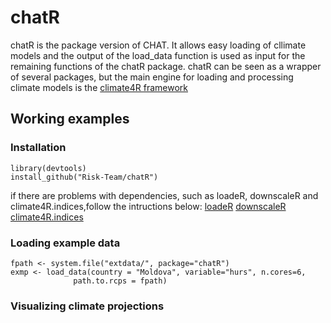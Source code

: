 # chatR
chatR is the package version of CHAT. It allows easy loading of cllimate models and the output of the load_data function is used as input for the remaining functions of the chatR package. 
chatR can be seen as a wrapper of several packages, but the main engine for loading and processing climate models is the  [climate4R framework](https://github.com/SantanderMetGroup/climate4R)
## Working examples

### Installation

``` 
library(devtools)
install_github("Risk-Team/chatR")
```

if there are problems with dependencies, such as loadeR, downscaleR and climate4R.indices,follow the intructions below:
[loadeR](https://github.com/SantanderMetGroup/loadeR)
[downscaleR](https://github.com/SantanderMetGroup/downscaleR)
[climate4R.indices](https://github.com/SantanderMetGroup/climate4R.indices)

### Loading example data

``` 
fpath <- system.file("extdata/", package="chatR")
exmp <- load_data(country = "Moldova", variable="hurs", n.cores=6,
              path.to.rcps = fpath)

```

### Visualizing climate projections

``` 


```
